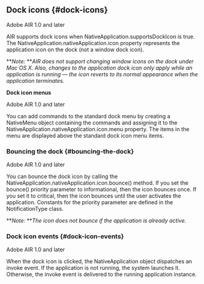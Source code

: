 ## Dock icons {#dock-icons}

Adobe AIR 1.0 and later

AIR supports dock icons when NativeApplication.supportsDockIcon is true. The NativeApplication.nativeApplication.icon property represents the application icon on the dock (not a window dock icon).

**_Note:_ **_AIR does not support changing window icons on the dock under Mac OS X. Also, changes to the application dock icon only apply while an application is running — the icon reverts to its normal appearance when the application terminates._

**Dock icon menus**

Adobe AIR 1.0 and later

You can add commands to the standard dock menu by creating a NativeMenu object containing the commands and assigning it to the NativeApplication.nativeApplication.icon.menu property. The items in the menu are displayed above the standard dock icon menu items.

### Bouncing the dock {#bouncing-the-dock}

Adobe AIR 1.0 and later

You can bounce the dock icon by calling the NativeApplication.nativeApplication.icon.bounce() method. If you set the bounce() priority parameter to informational, then the icon bounces once. If you set it to critical, then the icon bounces until the user activates the application. Constants for the priority parameter are defined in the NotificationType class.

**_Note:_ **_The icon does not bounce if the application is already active._

### Dock icon events {#dock-icon-events}

Adobe AIR 1.0 and later

When the dock icon is clicked, the NativeApplication object dispatches an invoke event. If the application is not running, the system launches it. Otherwise, the invoke event is delivered to the running application instance.